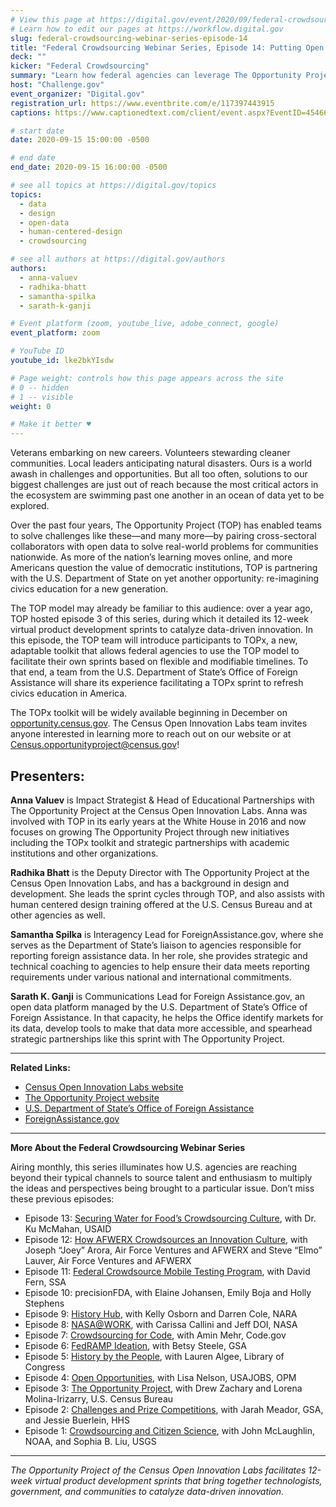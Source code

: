 ```yaml
---
# View this page at https://digital.gov/event/2020/09/federal-crowdsourcing-webinar-series-episode-14
# Learn how to edit our pages at https://workflow.digital.gov
slug: federal-crowdsourcing-webinar-series-episode-14
title: "Federal Crowdsourcing Webinar Series, Episode 14: Putting Open Data to Work for America’s Communities"
deck: ""
kicker: "Federal Crowdsourcing"
summary: "Learn how federal agencies can leverage The Opportunity Project’s adaptable toolkit to engage cross-sector collaborators and rapidly prototype digital products powered by federal open data."
host: "Challenge.gov"
event_organizer: "Digital.gov"
registration_url: https://www.eventbrite.com/e/117397443915
captions: https://www.captionedtext.com/client/event.aspx?EventID=4546699&CustomerID=321

# start date
date: 2020-09-15 15:00:00 -0500

# end date
end_date: 2020-09-15 16:00:00 -0500

# see all topics at https://digital.gov/topics
topics: 
  - data
  - design
  - open-data
  - human-centered-design
  - crowdsourcing

# see all authors at https://digital.gov/authors
authors: 
  - anna-valuev
  - radhika-bhatt
  - samantha-spilka
  - sarath-k-ganji

# Event platform (zoom, youtube_live, adobe_connect, google)
event_platform: zoom

# YouTube ID
youtube_id: lke2bkYIsdw

# Page weight: controls how this page appears across the site
# 0 -- hidden
# 1 -- visible
weight: 0

# Make it better ♥
---
```


Veterans embarking on new careers. Volunteers stewarding cleaner communities. Local leaders anticipating natural disasters. Ours is a world awash in challenges and opportunities. But all too often, solutions to our biggest challenges are just out of reach because the most critical actors in the ecosystem are swimming past one another in an ocean of data yet to be explored.

Over the past four years, The Opportunity Project (TOP) has enabled teams to solve challenges like these—and many more—by pairing cross-sectoral collaborators with open data to solve real-world problems for communities nationwide. As more of the nation’s learning moves online, and more Americans question the value of democratic institutions, TOP is partnering with the U.S. Department of State on yet another opportunity: re-imagining civics education for a new generation.

The TOP model may already be familiar to this audience: over a year ago, TOP hosted episode 3 of this series, during which it detailed its 12-week virtual product development sprints to catalyze data-driven innovation. In this episode, the TOP team will introduce participants to TOPx, a new, adaptable toolkit that allows federal agencies to use the TOP model to facilitate their own sprints based on flexible and modifiable timelines. To that end, a team from the U.S. Department of State’s Office of Foreign Assistance will share its experience facilitating a TOPx sprint to refresh civics education in America.  
  
The TOPx toolkit will be widely available beginning in December on [opportunity.census.gov](https://opportunity.census.gov/). The Census Open Innovation Labs team invites anyone interested in learning more to reach out on our website or at Census.opportunityproject@census.gov!

## Presenters:

**Anna Valuev** is  Impact Strategist & Head of Educational Partnerships with The Opportunity Project at the Census Open Innovation Labs. Anna was involved with TOP in its early years at the White House in 2016 and now focuses on growing The Opportunity Project through new initiatives including the TOPx toolkit and strategic partnerships with academic institutions and other organizations.

**Radhika Bhatt** is the Deputy Director with The Opportunity Project at the Census Open Innovation Labs, and has a background in design and development. She leads the sprint cycles through TOP, and also assists with human centered design training offered at the U.S. Census Bureau and at other agencies as well.

**Samantha Spilka** is Interagency Lead for ForeignAssistance.gov, where she serves as the Department of State’s liaison to agencies responsible for reporting foreign assistance data. In her role, she provides strategic and technical coaching to agencies to help ensure their data meets reporting requirements under various national and international commitments.

**Sarath K. Ganji** is Communications Lead for Foreign Assistance.gov, an open data platform managed by the U.S. Department of State’s Office of Foreign Assistance. In that capacity, he helps the Office identify markets for its data, develop tools to make that data more accessible, and spearhead strategic partnerships like this sprint with The Opportunity Project.

---

**Related Links:**

 - [Census Open Innovation Labs website](https://opportunity.census.gov/coil/)
 - [The Opportunity Project website](https://opportunity.census.gov/)
 - [U.S. Department of State’s Office of Foreign Assistance](https://www.state.gov/about-us-office-of-foreign-assistance/)
 - [ForeignAssistance.gov](https://foreignassistance.gov/)
 
 ---
 
 **More About the Federal Crowdsourcing Webinar Series**

Airing monthly, this series illuminates how U.S. agencies are reaching beyond their typical channels to source talent and enthusiasm to multiply the ideas and perspectives being brought to a particular issue. Don’t miss these previous episodes:

- Episode 13: [Securing Water for Food’s Crowdsourcing Culture](https://digital.gov/event/2020/08/18/federal-crowdsourcing-webinar-series-episode-13/), with Dr. Ku McMahan, USAID
- Episode 12: [How AFWERX Crowdsources an Innovation Culture](https://digital.gov/event/2020/07/14/federal-crowdsourcing-webinar-series-episode-12/), with Joseph “Joey” Arora, Air Force Ventures and AFWERX and Steve “Elmo” Lauver, Air Force Ventures and AFWERX
-   Episode 11:  [Federal Crowdsource Mobile Testing Program](https://digital.gov/event/2020/06/09/federal-crowdsourcing-webinar-series-episode-11/), with David Fern, SSA
-   Episode 10: precisionFDA, with Elaine Johansen, Emily Boja and Holly Stephens
-   Episode 9:  [History Hub](https://digital.gov/event/2020/04/27/federal-crowdsourcing-webinar-series-episode-9/), with Kelly Osborn and Darren Cole, NARA
-   Episode 8:  [NASA@WORK](https://digital.gov/event/2020/03/10/federal-crowdsourcing-webinar-series-episode-8/), with Carissa Callini and Jeff DOI, NASA
-   Episode 7:  [Crowdsourcing for Code](https://digital.gov/event/2020/02/11/federal-crowdsourcing-webinar-series-episode-7/), with Amin Mehr, Code.gov
-   Episode 6:  [FedRAMP Ideation](https://www.youtube.com/watch?v=bx1ANQtHNQY), with Betsy Steele, GSA
-   Episode 5:  [History by the People](https://digital.gov/event/2019/08/13/federal-crowdsourcing-webinar-series-episode-5-by-the-people/), with Lauren Algee, Library of Congress
-   Episode 4:  [Open Opportunities](https://digital.gov/event/2019/07/09/federal-crowdsourcing-webinar-series-episode-4-open-opportunities/), with Lisa Nelson, USAJOBS, OPM
-   Episode 3:  [The Opportunity Project](https://digital.gov/event/2019/06/11/federal-crowdsourcing-webinar-series-episode-3-opportunity-project/), with Drew Zachary and Lorena Molina-Irizarry, U.S. Census Bureau
-   Episode 2:  [Challenges and Prize Competitions](https://digital.gov/event/2019/05/14/federal-crowdsourcing-webinar-series-episode-2-challengegov/), with Jarah Meador, GSA, and Jessie Buerlein, HHS
-   Episode 1:  [Crowdsourcing and Citizen Science](https://digital.gov/event/2019/04/09/federal-crowdsourcing-mobilize-citizen-scientists/), with John McLaughlin, NOAA, and Sophia B. Liu, USGS

---
 
 *The Opportunity Project of the Census Open Innovation Labs facilitates 12-week virtual product development sprints that bring together technologists, government, and communities to catalyze data-driven innovation.*
